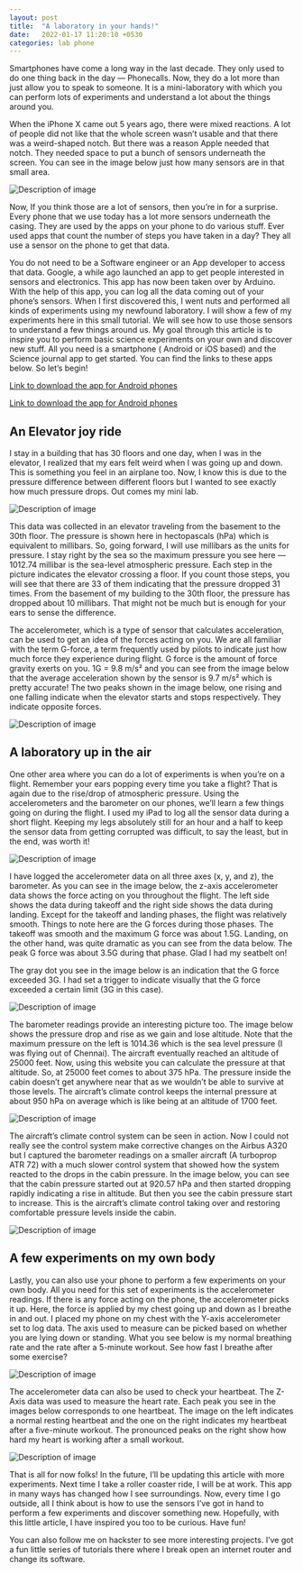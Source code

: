 ```yaml
---
layout: post
title:  "A laboratory in your hands!"
date:   2022-01-17 11:20:10 +0530
categories: lab phone
---
```


Smartphones have come a long way in the last decade. They only used to do one 
thing back in the day — Phonecalls. Now, they do a lot more than just allow you 
to speak to someone. It is a mini-laboratory with which you can perform lots of 
experiments and understand a lot about the things around you.

When the iPhone X came out 5 years ago, there were mixed reactions. A lot of 
people did not like that the whole screen wasn’t usable and that there was a 
weird-shaped notch. But there was a reason Apple needed that notch. They needed 
space to put a bunch of sensors underneath the screen. You can see in the image 
below just how many sensors are in that small area.

![Description of image](/assets/images/lab/lab_1.webp)

Now, If you think those are a lot of sensors, then you’re in for a surprise. 
Every phone that we use today has a lot more sensors underneath the casing. 
They are used by the apps on your phone to do various stuff. Ever used apps that 
count the number of steps you have taken in a day? They all use a sensor on the 
phone to get that data.

You do not need to be a Software engineer or an App developer to access that 
data. Google, a while ago launched an app to get people interested in sensors 
and electronics. This app has now been taken over by Arduino. With the help of 
this app, you can log all the data coming out of your phone’s sensors. When I 
first discovered this, I went nuts and performed all kinds of experiments using 
my newfound laboratory. I will show a few of my experiments here in this small 
tutorial. We will see how to use those sensors to understand a few things around 
us. My goal through this article is to inspire you to perform basic science 
experiments on your own and discover new stuff. All you need is a smartphone (
Android or iOS based) and the Science journal app to get started. You can 
find the links to these apps below. So let’s begin!


<a href="https://play.google.com/store/apps/details?id=cc.arduino.sciencejournal&pli=1" target="_
blank" rel="noopener noreferrer">Link to download the app for Android phones</a> <br />

<a href="https://apps.apple.com/us/app/arduino-science-journal/id1518014927?mt=8" target="_
blank" rel="noopener noreferrer">Link to download the app for Android phones</a>

## An Elevator joy ride
I stay in a building that has 30 floors and one day, when I was in the elevator, 
I realized that my ears felt weird when I was going up and down. This is 
something you feel in an airplane too. Now, I know this is due to the pressure 
difference between different floors but I wanted to see exactly how much pressure 
drops. Out comes my mini lab.

![Description of image](/assets/images/lab/lab_2.webp)

This data was collected in an elevator traveling from the basement to the 30th 
floor. The pressure is shown here in hectopascals (hPa) which is equivalent to 
millibars. So, going forward, I will use millibars as the units for pressure. 
I stay right by the sea so the maximum pressure you see here — 1012.74 millibar 
is the sea-level atmospheric pressure. Each step in the picture indicates the 
elevator crossing a floor. If you count those steps, you will see that there are 
33 of them indicating that the pressure dropped 31 times. From the basement of 
my building to the 30th floor, the pressure has dropped about 10 millibars. That 
might not be much but is enough for your ears to sense the difference.

The accelerometer, which is a type of sensor that calculates acceleration, can 
be used to get an idea of the forces acting on you. We are all familiar with the 
term G-force, a term frequently used by pilots to indicate just how much force 
they experience during flight. G force is the amount of force gravity exerts on 
you. 1G = 9.8 m/s² and you can see from the image below that the average 
acceleration shown by the sensor is 9.7 m/s² which is pretty accurate! The two 
peaks shown in the image below, one rising and one falling indicate when the 
elevator starts and stops respectively. They indicate opposite forces.

![Description of image](/assets/images/lab/lab_3.webp)

## A laboratory up in the air
One other area where you can do a lot of experiments is when you’re on a flight. 
Remember your ears popping every time you take a flight? That is again due to 
the rise/drop of atmospheric pressure. Using the accelerometers and the barometer 
on our phones, we’ll learn a few things going on during the flight. I used my 
iPad to log all the sensor data during a short flight. Keeping my legs absolutely 
still for an hour and a half to keep the sensor data from getting corrupted was 
difficult, to say the least, but in the end, was worth it!

![Description of image](/assets/images/lab/lab_4.webp)

I have logged the accelerometer data on all three axes (x, y, and z), the 
barometer. As you can see in the image below, the z-axis accelerometer data shows 
the force acting on you throughout the flight. The left side shows the data 
during takeoff and the right side shows the data during landing. Except for the 
takeoff and landing phases, the flight was relatively smooth. Things to note 
here are the G forces during those phases. The takeoff was smooth and the maximum 
G force was about 1.5G. Landing, on the other hand, was quite dramatic as you can 
see from the data below. The peak G force was about 3.5G during that phase. Glad 
I had my seatbelt on!

The gray dot you see in the image below is an indication that the G force 
exceeded 3G. I had set a trigger to indicate visually that the G force exceeded 
a certain limit (3G in this case).

![Description of image](/assets/images/lab/lab_5.webp)

The barometer readings provide an interesting picture too. The image below shows 
the pressure drop and rise as we gain and lose altitude. Note that the maximum 
pressure on the left is 1014.36 which is the sea level pressure (I was flying 
out of Chennai). The aircraft eventually reached an altitude of 25000 feet. Now, 
using this website you can calculate the pressure at that altitude. So, at 25000 
feet comes to about 375 hPa. The pressure inside the cabin doesn’t get anywhere 
near that as we wouldn’t be able to survive at those levels. The aircraft’s 
climate control keeps the internal pressure at about 950 hPa on average which is 
like being at an altitude of 1700 feet.

![Description of image](/assets/images/lab/lab_6.webp)

The aircraft’s climate control system can be seen in action. Now I could not 
really see the control system make corrective changes on the Airbus A320 but I 
captured the barometer readings on a smaller aircraft (A turboprop ATR 72) with 
a much slower control system that showed how the system reacted to the drops in 
the cabin pressure. In the image below, you can see that the cabin pressure 
started out at 920.57 hPa and then started dropping rapidly indicating a rise 
in altitude. But then you see the cabin pressure start to increase. This is the 
aircraft’s climate control taking over and restoring comfortable pressure levels 
inside the cabin.

![Description of image](/assets/images/lab/lab_7.webp)

## A few experiments on my own body
Lastly, you can also use your phone to perform a few experiments on your own body. 
All you need for this set of experiments is the accelerometer readings. If there 
is any force acting on the phone, the accelerometer picks it up. Here, the force 
is applied by my chest going up and down as I breathe in and out. I placed my 
phone on my chest with the Y-axis accelerometer set to log data. The axis used 
to measure can be picked based on whether you are lying down or standing. What 
you see below is my normal breathing rate and the rate after a 5-minute workout. 
See how fast I breathe after some exercise?

![Description of image](/assets/images/lab/lab_8.webp)

The accelerometer data can also be used to check your heartbeat. The Z-Axis data 
was used to measure the heart rate. Each peak you see in the images below 
corresponds to one heartbeat. The image on the left indicates a normal resting 
heartbeat and the one on the right indicates my heartbeat after a five-minute 
workout. The pronounced peaks on the right show how hard my heart is working 
after a small workout.

![Description of image](/assets/images/lab/lab_9.webp)

That is all for now folks! In the future, I’ll be updating this article with 
more experiments. Next time I take a roller coaster ride, I will be at work. 
This app in many ways has changed how I see surroundings. Now, every time I go 
outside, all I think about is how to use the sensors I’ve got in hand to perform 
a few experiments and discover something new. Hopefully, with this little 
article, I have inspired you too to be curious. Have fun!

You can also follow me on hackster to see more interesting projects. I’ve got a 
fun little series of tutorials there where I break open an internet router and 
change its software.
